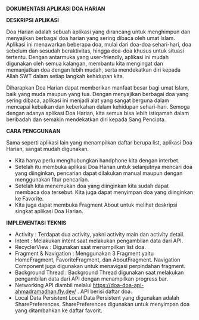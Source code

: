 **DOKUMENTASI APLIKASI DOA HARIAN**




**DESKRIPSI APLIKASI**

Doa Harian adalah sebuah aplikasi yang dirancang untuk menghimpun dan menyajikan berbagai doa harian yang sering dibaca oleh umat Islam. Aplikasi ini menawarkan beberapa doa, mulai dari doa-doa sehari-hari, doa sebelum dan sesudah beraktivitas, hingga doa-doa khusus untuk situasi tertentu. Dengan antarmuka yang user-friendly, aplikasi ini mudah digunakan oleh semua kalangan, membantu kita mengingat dan memanjatkan doa dengan lebih mudah, serta mendekatkan diri kepada Allah SWT dalam setiap langkah kehidupan kita.

Diharapkan Doa Harian dapat memberikan manfaat besar bagi umat Islam, baik yang muda maupun yang tua. Dengan menyajikan berbagai doa yang sering dibaca, aplikasi ini menjadi alat yang sangat berguna dalam mencapai kebaikan dan keberkahan dalam kehidupan sehari-hari. Semoga dengan adanya aplikasi Doa Harian, kita semua bisa lebih istiqamah dalam beribadah dan semakin mendekatkan diri kepada Sang Pencipta.




**CARA PENGGUNAAN**

Sama seperti aplikasi lain yang menampilkan daftar berupa list, aplikasi Doa Harian, sangat mudah digunakan. 
- Kita hanya perlu menghubungkan handphone kita dengan interbet.
- Setelah itu membuka aplikasi Doa Harian untuk selanjutnya mencari doa yang diinginkan, pencarian dapat dilakukan manual maupun dengan menggunakan fitur pencarian.
- Setelah kita menemukan doa yang diinginkan kita sudah dapat membaca doa tersebut. Kita juga dapat menyimpan doa yang diinginkan ke Favorite.
- Kita juga dapat membuka Fragment About untuk melihat deskripsi singkat aplikasi Doa Harian.



**IMPLEMENTASI TEKNIS**

- Activity :
  Terdapat dua activity, yakni activity main dan activity detail.
- Intent :
  Melakukan intent saat melakukan pengambilan data dari API.
- RecyclerView :
  Digunakan saat menampilkan list doa.
- Fragment & Navigation :
  Menggunakan 3 Fragment yaitu HomeFragment, FavoriteFragment, dan AboutFragment. Navigation Component juga digunakan untuk menavigasi perpindahan fragment.
- Background Thread :
  Background Thread digunakan saat melakukan pengambilan data dari API dengan menampilkan progress bar.
- Networking
  API diambil melalui https://doa-doa-api-ahmadramadhan.fly.dev/ . API berisi daftar doa.
- Local Data Persistent
  Local Data Persistent yang digunakan adalah SharePreferences. SharePreferences digunakan untuk menyimpan doa yang ditambahkan ke daftar favorit.
